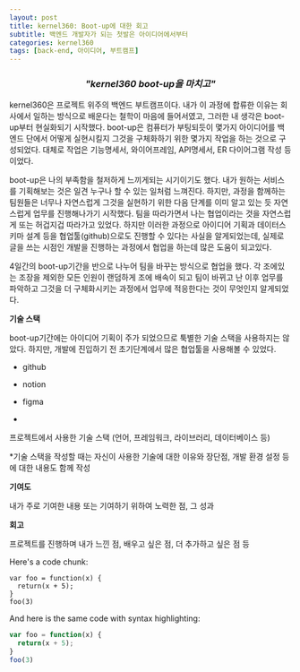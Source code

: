 ```yaml
---
layout: post
title: kernel360: Boot-up에 대한 회고
subtitle: 백엔드 개발자가 되는 첫발은 아이디어에서부터
categories: kernel360 
tags: [back-end, 아이디어, 부트캠프]
---
```



### *<center>"kernel360 boot-up을 마치고"</center>*

kernel360은 프로젝트 위주의 백엔드 부트캠프이다. 내가 이 과정에 합류한 이유는 회사에서 일하는 방식으로 배운다는 철학이 마음에 들어서였고, 그러한 내 생각은 boot-up부터 현실화되기 시작했다. boot-up은 컴퓨터가 부팅되듯이 몇가지 아이디어를 백엔드 단에서 어떻게 실현시킬지 그것을 구체화하기 위한 몇가지 작업을 하는 것으로 구성되었다. 대체로 작업은 기능명세서, 와이어프레임, API명세서, ER 다이어그램 작성 등이었다.


boot-up은 나의 부족함을 철저하게 느끼게되는 시기이기도 했다. 내가 원하는 서비스를 기획해보는 것은 일견 누구나 할 수 있는 일처럼 느껴진다. 하지만, 과정을 함께하는 팀원들은 너무나 자연스럽게 그것을 실현하기 위한 다음 단계를 이미 알고 있는 듯 자연스럽게 업무를 진행해나가기 시작했다. 팀을 따라가면서 나는 협업이라는 것을 자연스럽게 또는 허겁지겁 따라가고 있었다. 하지만 이러한 과정으로 아이디어 기획과 데이터스키마 설계 등을 협업툴(github)으로도 진행할 수 있다는 사실을 알게되었는데, 실제로 글을 쓰는 시점인 개발을 진행하는 과정에서 협업을 하는데 많은 도움이 되고있다.


4일간의 boot-up기간을 반으로 나누어 팀을 바꾸는 방식으로 협업을 했다. 각 조에있는 조장을 제외한 모든 인원이 랜덤하게 조에 배속이 되고 팀이 바뀌고 난 이후 업무를 파악하고 그것을 더 구체화시키는 과정에서 업무에 적응한다는 것이 무엇인지 알게되었다.


**기술 스택**


boot-up기간에는 아이디어 기획이 주가 되었으므로 툭별한 기술 스택을 사용하지는 않았다. 하지만, 개발에 진입하기 전 초기단계에서 많은 협업툴을 사용해볼 수 있었다.

* github

* notion
* figma
* 

프로젝트에서 사용한 기술 스택 (언어, 프레임워크, 라이브러리, 데이터베이스 등)

*기술 스택을 작성할 때는 자신이 사용한 기술에 대한 이유와 장단점, 개발 환경 설정 등에 대한 내용도 함께 작성


**기여도**

내가 주로 기여한 내용 또는 기여하기 위하여 노력한 점, 그 성과


**회고**

프로젝트를 진행하며 내가 느낀 점, 배우고 싶은 점, 더 추가하고 싶은 점 등

Here's a code chunk:

~~~
var foo = function(x) {
  return(x + 5);
}
foo(3)
~~~

And here is the same code with syntax highlighting:

```javascript
var foo = function(x) {
  return(x + 5);
}
foo(3)
```

